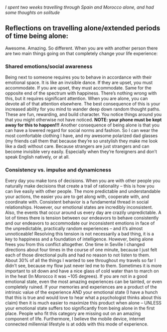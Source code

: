 *I spent two weeks travelling through Spain and Morocco alone, and had some thoughts on solitude*
## Reflections on travelling alone/extended periods of time being alone:

Awesome. Amazing. So different. When you are with another person there are two main things going on that completely change your
life experience:

### Shared emotions/social awareness 
Being next to someone requires you to behave in accordance with their emotional space.
It is like an invisible dance. If they are upset, you must accommodate. If you are upset, they must accommodate. Same for the 
opposite end of the spectrum with happiness. There’s nothing wrong with this, but it requires significant attention. When you
are alone, you can devote all of that attention elsewhere. The best consequence of this is your increased ability for you mind
to wander deep down random thought paths. These are fun, rewarding, and build character. You notice things around you that you
might otherwise not have noticed. **NOTE: your phone must be kept away for this to happen!!!** Another consequence of being alone 
is that you can have a lowered regard for social norms and fashion. So I can wear the most comfortable clothing I have, and my 
awesome polarized dad glasses (my friends call them that because they’re so unstylish they make me look like a dad) without
care. Because strangers are just strangers and can become invisible very easily. Especially when they’re foreigners and don’t
speak English natively, or at all.
### Consistency vs. impulse and dynamicness
Every day you make tons of decisions. When you are with other people you 
naturally make decisions that create a trail of rationality – this is how you can live easily with other people. The more 
predictable and understandable your actions, the easier you are to get along with, cooperate with, and coordinate with.
Consistent behavior is a fundamental thread in social relationships. However, our emotional states are incredibly inconsistent.
Also, the events that occur around us every day are crazily unpredictable. A lot of times there is tension between our 
endeavors to behave consistently and our endeavors to accommodate our inconsistent emotions in face of the unpredictable, 
practically random experiences – and it’s almost unnoticeable! Resolving this tension is not necessarily a bad thing, 
it is a key to happiness and a foundation of intelligence. However, being alone frees you from this conflict altogether. 
One time in Seville I changed directions about four times in the course of one minute, because I just felt each of those 
directional pulls and had no reason to not listen to them. About 30% of all the things I wanted to see throughout my
travels so far I didn’t see, because my flow just never led me to them. Sometimes it is more important to sit down and 
have a nice glass of cold water than to march on in the heat (In Morocco it was ~105 degrees). If you are not in a good
emotional state, even the most amazing experiences can be tainted, or even completely ruined. If your memories and 
experiences are a product of the intrinsic value of the experience AND your emotional state (I have a hunch that this is 
true and would love to hear what a psychologist thinks about this claim) then it is much easier to maximize this product 
when alone – UNLESS your emotional state suffers too significantly from being alone in the first place. People who fit 
this category are missing out on an amazing component of life. Furthermore, I believe the mobile device, internet connected 
millennial lifestyle is at odds with this mode of experience.

